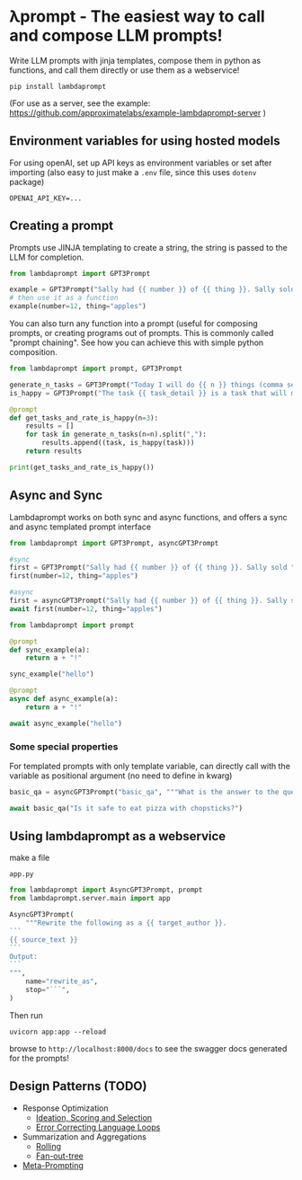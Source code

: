 # λprompt - The easiest way to call and compose LLM prompts!

Write LLM prompts with jinja templates, compose them in python as functions, and call them directly or use them as a webservice!

`pip install lambdaprompt`

(For use as a server, see the example: https://github.com/approximatelabs/example-lambdaprompt-server )

## Environment variables for using hosted models

For using openAI, set up API keys as environment variables or set after importing (also easy to just make a `.env` file, since this uses `dotenv` package)

`OPENAI_API_KEY=...`

## Creating a prompt

Prompts use JINJA templating to create a string, the string is passed to the LLM for completion.

```python
from lambdaprompt import GPT3Prompt

example = GPT3Prompt("Sally had {{ number }} of {{ thing }}. Sally sold ")
# then use it as a function
example(number=12, thing="apples")
```

You can also turn any function into a prompt (useful for composing prompts, or creating programs out of prompts. This is commonly called "prompt chaining". See how you can achieve this with simple python composition.
```python
from lambdaprompt import prompt, GPT3Prompt

generate_n_tasks = GPT3Prompt("Today I will do {{ n }} things (comma separated) [", stop="]")
is_happy = GPT3Prompt("The task {{ task_detail }} is a task that will make me happy? (y/n):")

@prompt
def get_tasks_and_rate_is_happy(n=3):
    results = []
    for task in generate_n_tasks(n=n).split(","):
        results.append((task, is_happy(task)))
    return results

print(get_tasks_and_rate_is_happy())
```

## Async and Sync

Lambdaprompt works on both sync and async functions, and offers a sync and async templated prompt interface

```python
from lambdaprompt import GPT3Prompt, asyncGPT3Prompt

#sync
first = GPT3Prompt("Sally had {{ number }} of {{ thing }}. Sally sold ")
first(number=12, thing="apples")

#async
first = asyncGPT3Prompt("Sally had {{ number }} of {{ thing }}. Sally sold ")
await first(number=12, thing="apples")
```

```python
from lambdaprompt import prompt

@prompt
def sync_example(a):
    return a + "!"

sync_example("hello")

@prompt
async def async_example(a):
    return a + "!"

await async_example("hello")
```

### Some special properties

For templated prompts with only template variable, can directly call with the variable as positional argument (no need to define in kwarg)
```python
basic_qa = asyncGPT3Prompt("basic_qa", """What is the answer to the question [{{ question }}]?""")

await basic_qa("Is it safe to eat pizza with chopsticks?")
```


## Using lambdaprompt as a webservice
make a file

`app.py`
````python
from lambdaprompt import AsyncGPT3Prompt, prompt
from lambdaprompt.server.main import app

AsyncGPT3Prompt(
    """Rewrite the following as a {{ target_author }}. 
```
{{ source_text }}
```
Output:
```
""",
    name="rewrite_as",
    stop="```",
)
````

Then run
```
uvicorn app:app --reload
```

browse to `http://localhost:8000/docs` to see the swagger docs generated for the prompts!


## Design Patterns (TODO)
- Response Optimization
  - [Ideation, Scoring and Selection](link)
  - [Error Correcting Language Loops](link)
- Summarization and Aggregations
  - [Rolling](link)
  - [Fan-out-tree](link)
- [Meta-Prompting](link)
